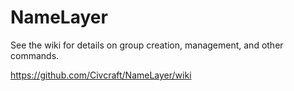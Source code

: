 # NameLayer

See the wiki for details on group creation, management, and other commands.

https://github.com/Civcraft/NameLayer/wiki
